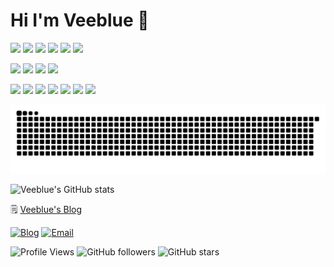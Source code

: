 # Hi I'm Veeblue 👋

<p>
  <img src="https://img.shields.io/badge/macOS-Sequoia-9966ff?logo=apple&logoColor=white"/>
  <img src="https://img.shields.io/badge/Linux-Ubuntu-ff6600?logo=ubuntu&logoColor=white"/>
  <img src="https://img.shields.io/badge/Windows-11-blue?logo=windows11&logoColor=white"/>
  <img src="https://img.shields.io/badge/IDE-Visual Studio Code-007ACC?logo=visual-studio-code"/>
  <img src="https://img.shields.io/badge/IDE-PyCharm-31a8ff?logo=pycharm&logoColor=white"/>
  <img src="https://img.shields.io/badge/Editor-Cursor-333333?logo=data:image/svg+xml;base64,..."/>
</p>

<p>
  <img src="https://img.shields.io/badge/Python-3776AB?logo=python&logoColor=white"/>
  <img src="https://img.shields.io/badge/C++-00599C?logo=c%2B%2B&logoColor=white"/>
  <img src="https://img.shields.io/badge/Java-007396?logo=java&logoColor=white"/>
  <img src="https://img.shields.io/badge/Shell-4EAA25?logo=gnu-bash&logoColor=white"/>
</p>

<p>
  <img src="https://img.shields.io/badge/LangChain-00cc00?logo=langchain&logoColor=white"/>
  <img src="https://img.shields.io/badge/LangGraph-7F52FF?logo=langgraph&logoColor=white"/>
  <img src="https://img.shields.io/badge/FastAPI-009688?logo=fastapi&logoColor=white"/>
  <img src="https://img.shields.io/badge/Docker-2496ED?logo=docker&logoColor=white"/>
  <img src="https://img.shields.io/badge/Nginx-269539?logo=nginx&logoColor=white"/>
  <img src="https://img.shields.io/badge/MySQL-4479A1?logo=mysql&logoColor=white"/>
  <img src="https://img.shields.io/badge/Markdown-336699?logo=markdown&logoColor=white"/>
</p>

<picture>
  <source media="(prefers-color-scheme: dark)" srcset="https://raw.githubusercontent.com/veeblue/veeblue/output/github-contribution-grid-snake-dark.svg">
  <source media="(prefers-color-scheme: light)" srcset="https://raw.githubusercontent.com/veeblue/veeblue/output/github-contribution-grid-snake.svg">
  <img alt="github contribution grid snake animation" src="https://raw.githubusercontent.com/veeblue/veeblue/output/github-contribution-grid-snake.svg">
</picture>

![Veeblue's GitHub stats](https://github-readme-stats.vercel.app/api?username=veeblue&show_icons=true&theme=dark&hide_border=true)

🗒️ [Veeblue's Blog](https://blog.veeblue.com) 

[![Blog](https://img.shields.io/badge/Blog-blog.veeblue.com-blue?logo=blog&style=flat-square)](https://blog.veeblue.com)
[![Email](https://img.shields.io/badge/Email-yee@veeblue.com-red?logo=email&style=flat-square)](mailto:yee@veeblue.com)

<div align="left">
  
![Profile Views](https://komarev.com/ghpvc/?username=veeblue&color=brightgreen&style=flat-square&label=Profile+Views)
![GitHub followers](https://img.shields.io/github/followers/veeblue?style=flat-square&color=blue)
![GitHub stars](https://img.shields.io/github/stars/veeblue?style=flat-square&color=yellow)

</div>
<!-- 最后更新: 2025年07月02日  https://zhuanlan.zhihu.com/p/741677397 -->
